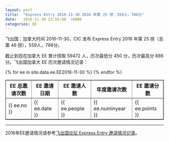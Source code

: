 ```yaml
---
layout: post
title:  "Express Entry 2016-11-30 2016 年第 25 捞：559人，786分"
date:   2016-11-30 23:56:00  +0800
categories: EE
---
```


飞出国：加拿大时间 2016-11-30，CIC 发布 Express Entry 2016 年第 25 捞（总第 48 捞），559人，786分。

截止到现在加拿大 EE 累计捞取 59472 人，历次最低分 450 分，历次最高分 886分。飞出国加拿大 EE 历次邀请情况记录：

<table border = "1" cellpadding="1" cellspacing="0">
  <tr>
    <th>EE 总邀请次数</th>
    <th>EE 邀请日期</th>
    <th>EE 邀请人数</th>
    <th>年度邀请次数</th>
    <th>EE 邀请分数</th>
  </tr>
{% for ee in site.data.ee.EE2016-11-30 %}
<tr>
<td> {{ ee.no }} </td>
<td> {{ ee.date }} </td>
<td> {{ ee.people }} </td>
<td> {{ ee.numinyear }} </td>
<td> {{ ee.points }} </td>
</tr>
{% endfor %}
</table>

------

2016年EE邀请情况请参考<a href="http://bbs.fcgvisa.com/t/2016-express-entry-ita-ee/9588" target="_blank">飞出国论坛 Express Entry 邀请情况记录</a>。